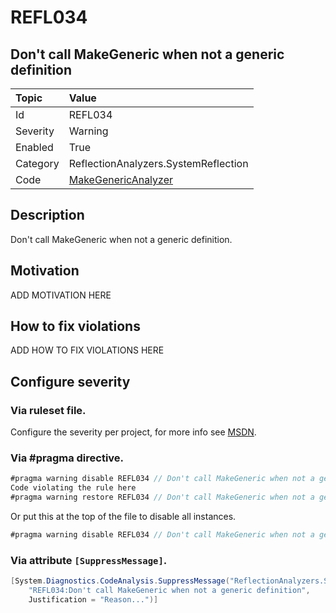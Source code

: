 # REFL034
## Don't call MakeGeneric when not a generic definition

| Topic    | Value
| :--      | :--
| Id       | REFL034
| Severity | Warning
| Enabled  | True
| Category | ReflectionAnalyzers.SystemReflection
| Code     | [MakeGenericAnalyzer](https://github.com/DotNetAnalyzers/ReflectionAnalyzers/blob/master/ReflectionAnalyzers/NodeAnalzers/MakeGenericAnalyzer.cs)

## Description

Don't call MakeGeneric when not a generic definition.

## Motivation

ADD MOTIVATION HERE

## How to fix violations

ADD HOW TO FIX VIOLATIONS HERE

<!-- start generated config severity -->
## Configure severity

### Via ruleset file.

Configure the severity per project, for more info see [MSDN](https://msdn.microsoft.com/en-us/library/dd264949.aspx).

### Via #pragma directive.
```C#
#pragma warning disable REFL034 // Don't call MakeGeneric when not a generic definition
Code violating the rule here
#pragma warning restore REFL034 // Don't call MakeGeneric when not a generic definition
```

Or put this at the top of the file to disable all instances.
```C#
#pragma warning disable REFL034 // Don't call MakeGeneric when not a generic definition
```

### Via attribute `[SuppressMessage]`.

```C#
[System.Diagnostics.CodeAnalysis.SuppressMessage("ReflectionAnalyzers.SystemReflection", 
    "REFL034:Don't call MakeGeneric when not a generic definition", 
    Justification = "Reason...")]
```
<!-- end generated config severity -->